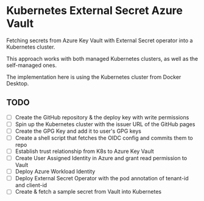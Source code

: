 # Kubernetes External Secret Azure Vault

Fetching secrets from Azure Key Vault with External Secret
operator into a Kubernetes cluster.

This approach works with both managed Kubernetes clusters,
as well as the self-managed ones.

The implementation here is using the Kubernetes cluster
from Docker Desktop.

## TODO

- [ ] Create the GitHub repository & the deploy key with write permissions
- [ ] Spin up the Kubernetes cluster with the issuer URL of the GitHub pages
- [ ] Create the GPG Key and add it to user's GPG keys
- [ ] Create a shell script that fetches the OIDC config and commits them to repo
- [ ] Establish trust relationship from K8s to Azure Key Vault
- [ ] Create User Assigned Identity in Azure and grant read permission to Vault
- [ ] Deploy Azure Workload Identity
- [ ] Deploy External Secret Operator with the pod annotation of tenant-id and client-id
- [ ] Create & fetch a sample secret from Vault into Kubernetes
